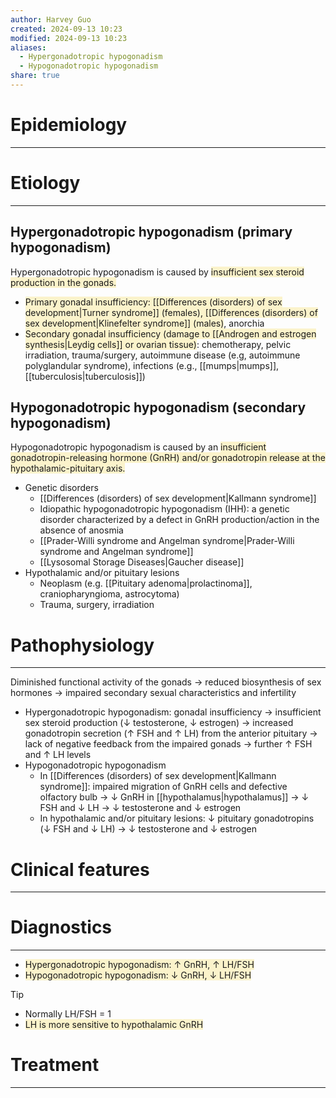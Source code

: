 ```yaml
---
author: Harvey Guo
created: 2024-09-13 10:23
modified: 2024-09-13 10:23
aliases:
  - Hypergonadotropic hypogonadism
  - Hypogonadotropic hypogonadism
share: true
---
```

# Epidemiology
---


# Etiology
---
## Hypergonadotropic hypogonadism (primary hypogonadism)
Hypergonadotropic hypogonadism is caused by <span style="background:rgba(240, 200, 0, 0.2)">insufficient sex steroid production in the gonads.</span>
- <span style="background:rgba(240, 200, 0, 0.2)">Primary gonadal insufficiency: [[Differences (disorders) of sex development|Turner syndrome]] (females), [[Differences (disorders) of sex development|Klinefelter syndrome]] (males)</span>, anorchia
- <span style="background:rgba(240, 200, 0, 0.2)">Secondary gonadal insufficiency (damage to [[Androgen and estrogen synthesis|Leydig cells]] or ovarian tissue)</span>: chemotherapy, pelvic irradiation, trauma/surgery, autoimmune disease (e.g, autoimmune polyglandular syndrome), infections (e.g., [[mumps|mumps]], [[tuberculosis|tuberculosis]])
## Hypogonadotropic hypogonadism (secondary hypogonadism)
Hypogonadotropic hypogonadism is caused by an <span style="background:rgba(240, 200, 0, 0.2)">insufficient gonadotropin-releasing hormone (GnRH) and/or gonadotropin release at the hypothalamic-pituitary axis.</span>
- Genetic disorders
	- [[Differences (disorders) of sex development|Kallmann syndrome]]
	- Idiopathic hypogonadotropic hypogonadism (IHH): a genetic disorder characterized by a defect in GnRH production/action in the absence of anosmia
	- [[Prader-Willi syndrome and Angelman syndrome|Prader-Willi syndrome and Angelman syndrome]]
	- [[Lysosomal Storage Diseases|Gaucher disease]]
- Hypothalamic and/or pituitary lesions
	- Neoplasm (e.g. [[Pituitary adenoma|prolactinoma]], craniopharyngioma, astrocytoma)
	- Trauma, surgery, irradiation
# Pathophysiology
---
Diminished functional activity of the gonads → reduced biosynthesis of sex hormones → impaired secondary sexual characteristics and infertility
- Hypergonadotropic hypogonadism: gonadal insufficiency → insufficient sex steroid production (↓ testosterone, ↓ estrogen) → increased gonadotropin secretion (↑ FSH and ↑ LH) from the anterior pituitary → lack of negative feedback from the impaired gonads → further ↑ FSH and ↑ LH levels
- Hypogonadotropic hypogonadism
	- In [[Differences (disorders) of sex development|Kallmann syndrome]]: impaired migration of GnRH cells and defective olfactory bulb → ↓ GnRH in [[hypothalamus|hypothalamus]] → ↓ FSH and ↓ LH → ↓ testosterone and ↓ estrogen
	- In hypothalamic and/or pituitary lesions: ↓ pituitary gonadotropins (↓ FSH and ↓ LH) → ↓ testosterone and ↓ estrogen

# Clinical features
---


# Diagnostics
---
- <span style="background:rgba(240, 200, 0, 0.2)">Hypergonadotropic hypogonadism: ↑ GnRH, ↑ LH/FSH</span>
- <span style="background:rgba(240, 200, 0, 0.2)">Hypogonadotropic hypogonadism: ↓ GnRH, ↓ LH/FSH</span>

>[!tip] 
>- Normally LH/FSH = 1
>- <span style="background:rgba(240, 200, 0, 0.2)">LH is more sensitive to hypothalamic GnRH</span>

# Treatment
---

